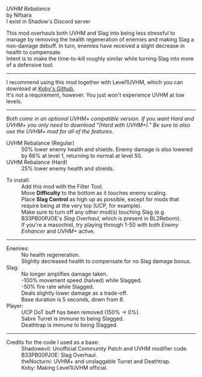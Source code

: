 *UVHM Rebalance*</br> by Nifsara</br>I exist in Shadow's Discord server</br>

This mod overhauls both UVHM and Slag into being less stressful to manage by removing the health regeneration of enemies and making Slag a non-damage debuff. In turn, enemies have received a slight decrease in health to compensate.</br> Intent is to make the time-to-kill roughly similar while turning Slag into more of a defensive tool.

***

I recommend using this mod together with Level1UVHM, which you can download at [Koby's Github.](https://github.com/BLCM/BLCMods/tree/master/Borderlands%202%20mods/Koby/Level%201%20UVHM)</br>
It's not a requirement, however. You just won't experience UVHM at low levels.

***

*Both come in an optional UVHM+ compatible version. If you want Hard and UVHM+ you only need to download "(Hard with UVHM+)." Be sure to also use the UVHM+ mod for all of the features.*
<dl><dt>UVHM Rebalance (Regular)</dt>
<dd>50% lower enemy health and shields. Enemy damage is also lowered by 66% at level 1, returning to normal at level 50.</dd>
<dt>UVHM Rebalance (Hard)</dt>
<dd>25% lower enemy health and shields.</dd></dl>
 

<dl><dt>To install:</dt>
<dd>Add this mod with the Filter Tool.</dd>
<dd>Move <b>Difficulty</b> to the bottom as it touches enemy scaling.
<dd>Place <b>Slag Control</b> as high up as possible, except for mods that require being at the very top (UCP, for example).</br>
Make sure to turn off any other mod(s) touching Slag (e.g. B33PB00PJOE's <em>Slag Overhaul</em>, which is present in BL2Reborn).
<dd>If you're a masochist, try playing through 1-50 with both <em>Enemy Enhancer</em> and <em>UVHM+</em> active.</dd></dl>

***

<dl><dt>Enemies:</dt>
<dd>No health regeneration.</br>
Slightly decreased health to compensate for no Slag damage bonus.</br></dd>
<dt>Slag:</dt>
<dd>No longer amplifies damage taken.</br>
-100% movement speed (halved) while Slagged.</br>
-50% fire rate while Slagged.</br>
Deals slightly lower damage as a trade-off.</br>
Base duration is 5 seconds, down from 8.</dd></dt>
<dt>Player:</dt>
<dd>UCP DoT buff has been removed (150% -> 0%).</br>
Sabre Turret is immune to being Slagged.</br>
Deathtrap is immune to being Slagged.</dd></dl>

***

<dl><dt>Credits for the code I used as a base:</dt>
<dd>Shadowevil: Unofficial Community Patch and UVHM modifier code.<br/>
B33PB00PJOE: Slag Overhaul.<br/>
theNocturni: UVHM+ and unslaggable Turret and Deathtrap.</br>
Koby: Making Level1UVHM official.</dd></dl>
